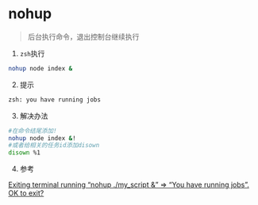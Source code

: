 # nohup

> 后台执行命令，退出控制台继续执行

1. `zsh`执行

```bash
nohup node index &
```

2. 提示

```bash
zsh: you have running jobs
```

3. 解决办法

```bash
#在命令结尾添加!
nohup node index &!
#或者给相关的任务id添加disown
disown %1
```

4. 参考  

[Exiting terminal running “nohup ./my_script &” => “You have running jobs”. OK to exit?](https://unix.stackexchange.com/questions/231316/exiting-terminal-running-nohup-my-script-you-have-running-jobs-ok-to)
